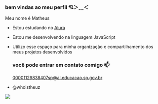 ### bem vindas ao meu perfil 💘＞﹏＜

Meu nome é Matheus

- Estou estudando no [Alura](https://www.alura.com.br)
- Estou me desenvolvendo na linguagem JavaScript
- Utilizo esse espaço para minha organização e compartilhamento dos meus projetos desenvolvidos

  ### você pode entrar em contato comigo 📫

  00001129838407sp@al.educacao.sp.gov.br

- @whoistheuz

![](https://media1.tenor.com/m/2i4qVXhikXcAAAAC/ive.gif)
